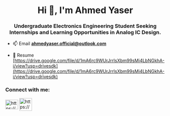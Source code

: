 <h1 align="center">Hi 👋, I'm Ahmed Yaser</h1>
<h3 align="center">Undergraduate Electronics Engineering Student Seeking Internships and Learning Opportunities in Analog IC Design.</h3>

- 📫 Email **ahmedyaser.official@outlook.com**

- 📄 Resume [https://drive.google.com/file/d/1mA6rc9WUrJrrIsXbm99sMi4LbNGkhA-i/view?usp=drivesdk](https://drive.google.com/file/d/1mA6rc9WUrJrrIsXbm99sMi4LbNGkhA-i/view?usp=drivesdk)

<h3 align="left">Connect with me:</h3>
<p align="left">
<a href="https://www.linkedin.com/in/eng-ahmedyaser/" target="blank"><img align="center" src="https://raw.githubusercontent.com/rahuldkjain/github-profile-readme-generator/master/src/images/icons/Social/linked-in-alt.svg" alt="https://www.linkedin.com/in/yousef-sherif-6343b219b/" height="30" width="40" /></a> 
<a href="https://x.com/eng_ahmedyaser/" target="blank"><img align= "center" src="https://cdn.jsdelivr.net/npm/simple-icons@v9/icons/x.svg" alt="https://x.com/eng_ahmedyaser/" width="40" height="40" /></a>
</p>




